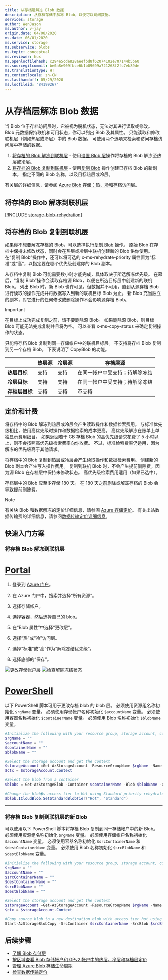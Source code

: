 ```yaml
---
title: 从存档层解冻 Blob 数据
description: 从存档存储中解冻 Blob，以便可以访问数据。
services: storage
author: WenJason
ms.author: v-jay
origin.date: 04/08/2020
ms.date: 06/01/2020
ms.service: storage
ms.subservice: blobs
ms.topic: conceptual
ms.reviewer: hux
ms.openlocfilehash: c294e5cde828aeefbd8f62074102e707144b5b60
ms.sourcegitcommit: be0a8e909fbce6b1b09699a721268f2fc7eb89de
ms.translationtype: HT
ms.contentlocale: zh-CN
ms.lasthandoff: 05/29/2020
ms.locfileid: "84199267"
---
```

# <a name="rehydrate-blob-data-from-the-archive-tier"></a>从存档层解冻 Blob 数据

当 Blob 位于存档访问层时，它被视为脱机状态，无法对其进行读取或修改。 Blob 元数据保持联机和可用状态，你可以列出 Blob 及其属性。 只能读取和修改联机层（例如热层或冷层）中的 Blob 数据。 可使用两个选项来检索和访问存档访问层中存储的数据。

1. [将存档的 Blob 解冻到联机层](#rehydrate-an-archived-blob-to-an-online-tier) - 使用[设置 Blob 层](https://docs.microsoft.com/rest/api/storageservices/set-blob-tier)操作将存档的 Blob 解冻至热层或冷层。
2. [将存档的 Blob 复制到联机层](#copy-an-archived-blob-to-an-online-tier) - 使用[复制 Blob](https://docs.microsoft.com/rest/api/storageservices/copy-blob) 操作创建已存档 Blob 的新副本。 指定不同的 Blob 名称，以及目标热层或冷层。

 有关层的详细信息，请参阅 [Azure Blob 存储：热、冷和存档访问层](storage-blob-storage-tiers.md)。

## <a name="rehydrate-an-archived-blob-to-an-online-tier"></a>将存档的 Blob 解冻到联机层

[!INCLUDE [storage-blob-rehydration](../../../includes/storage-blob-rehydrate-include.md)]

## <a name="copy-an-archived-blob-to-an-online-tier"></a>将存档的 Blob 复制到联机层

如果你不想要解冻存档的 Blob，可以选择执行[复制 Blob](https://docs.microsoft.com/rest/api/storageservices/copy-blob) 操作。 原始 Blob 在存档中保持未修改状态，同时会在热层或冷层中联机创建新的 Blob 供你使用。 在“复制 Blob”操作中，还可以将可选的 x-ms-rehydrate-priority 属性置为“标准”或“高”，以指定要在哪个优先级创建你的 Blob 副本。

从存档中复制 Blob 可能需要数小时才能完成，具体取决于所选解冻优先级。 在幕后，“复制 Blob”操作会读取存档源 Blob，以便在所选目标层中创建新的联机 Blob。 列出 Blob 时，新 Blob 也许可见，但数据并不可用，直到从源存档 Blob 进行读取的操作完成并将数据写入到新的联机目标 Blob 为止。 新 Blob 充当独立的副本，对它进行的任何修改或删除操作不会影响源存档 Blob。

> [!IMPORTANT]
> 在目标上成功完成复制之前，请不要删除源 Blob。 如果删除源 Blob，则目标 Blob 可能无法完成复制并且将为空。 可以查看 x-ms-copy-status 来确定复制操作的状态。

只能将存档 Blob 复制到同一存储帐户中的联机目标层。 不支持将存档 Blob 复制到另一个存档 Blob。 下表说明了 CopyBlob 的功能。

|                                           | **热层源**   | **冷层源** | **存档层源**    |
| ----------------------------------------- | --------------------- | -------------------- | ------------------- |
| **热层目标**                  | 支持             | 支持            | 在同一帐户中受支持；待解除冻结               |
| **冷层目标**                 | 支持             | 支持            | 在同一帐户中受支持；待解除冻结               |
| **存档层目标**              | 支持             | 支持            | 不支持         |

## <a name="pricing-and-billing"></a>定价和计费

将存档中的 Blob 解冻到热层或冷层会产生读取操作和数据检索费用。 与标准优先级相比，使用高优先级时操作和数据检索的成本更高。 高优先级解冻在账单上单独显示费用细目。 如果返回若干 GB 存档 Blob 的高优先级请求花费了 5 小时以上，则不会按照高优先级检索费率向你收费。 不过，标准检索费率仍适用，因为解冻的优先级高于其他请求。

将存档中的 Blob 复制到热层或冷层会产生读取操作和数据检索费用。 创建新的 Blob 副本会产生写入操作费用。 复制到联机 Blob 时，不会产生提前删除费，因为源 Blob 在存档层中保持未修改状态。 高优先级检索费用适用（如果已选中）。

存档层中的 Blob 应至少存储 180 天。 在 180 天之前删除或解冻存档的 Blob 会导致提前删除费。

> [!NOTE]
> 有关块 Blob 和数据解冻的定价详细信息，请参阅 [Azure 存储定价](https://azure.cn/pricing/details/storage/blobs/)。 有关出站数据传输费的详细信息，请参阅[数据传输定价详细信息](https://www.azure.cn/pricing/details/bandwidth/)。

## <a name="quickstart-scenarios"></a>快速入门方案

### <a name="rehydrate-an-archive-blob-to-an-online-tier"></a>将存档 Blob 解冻到联机层
# <a name="portal"></a>[Portal](#tab/azure-portal)
1. 登录到 [Azure 门户](https://portal.azure.cn)。

1. 在 Azure 门户中，搜索并选择“所有资源”。

1. 选择存储帐户。

1. 选择容器，然后选择自己的 blob。

1. 在“Blob 属性”中选择“更改层”。 

1. 选择“热”或“冷”访问层。  

1. 选择“标准”或“高”作为“解除冻结优先级”。 

1. 选择底部的“保存”。

![更改存储帐户层](media/storage-tiers/blob-access-tier.png)
![检查解除冻结状态](media/storage-tiers/rehydrate-status.png)

# <a name="powershell"></a>[PowerShell](#tab/azure-powershell)
以下 PowerShell 脚本可用于更改存档 blob 的 blob 层。 必须使用资源组名称初始化 `$rgName` 变量。 必须使用存储帐户名称初始化 `$accountName` 变量。 必须使用容器名称初始化 `$containerName` 变量。 必须使用 Blob 名称初始化 `$blobName` 变量。 
```powershell
#Initialize the following with your resource group, storage account, container, and blob names
$rgName = ""
$accountName = ""
$containerName = ""
$blobName = ""

#Select the storage account and get the context
$storageAccount =Get-AzStorageAccount -ResourceGroupName $rgName -Name $accountName
$ctx = $storageAccount.Context

#Select the blob from a container
$blobs = Get-AzStorageBlob -Container $containerName -Blob $blobName -Context $context

#Change the blob�s access tier to Hot using Standard priority rehydrate
$blob.ICloudBlob.SetStandardBlobTier("Hot", "Standard")
```
---

### <a name="copy-an-archive-blob-to-a-new-blob-with-an-online-tier"></a>将存档 Blob 复制到联机层的新 Blob
可以使用以下 PowerShell 脚本将存档 Blob 复制到同一存储帐户中的新 Blob。 必须使用资源组名称初始化 `$rgName` 变量。 必须使用存储帐户名称初始化 `$accountName` 变量。 必须使用容器名称初始化 `$srcContainerName` 和 `$destContainerName` 变量。 必须使用 Blob 名称初始化 `$srcBlobName` 和 `$destBlobName` 变量。 
```powershell
#Initialize the following with your resource group, storage account, container, and blob names
$rgName = ""
$accountName = ""
$srcContainerName = ""
$destContainerName = ""
$srcBlobName = ""
$destBlobName = ""

#Select the storage account and get the context
$storageAccount =Get-AzStorageAccount -ResourceGroupName $rgName -Name $accountName
$ctx = $storageAccount.Context

#Copy source blob to a new destination blob with access tier hot using standard rehydrate priority
Start-AzStorageBlobCopy -SrcContainer $srcContainerName -SrcBlob $srcBlobName -DestContainer $destContainerName -DestBlob $destBlobName -StandardBlobTier Hot -RehydratePriority Standard -Context $ctx
```

## <a name="next-steps"></a>后续步骤

* [了解 Blob 存储层](storage-blob-storage-tiers.md)
* [按区域查看 Blob 存储帐户和 GPv2 帐户中的热层、冷层和存档层定价](https://azure.cn/pricing/details/storage/)
* [管理 Azure Blob 存储生命周期](storage-lifecycle-management-concepts.md)
* [检查数据传输定价](https://www.azure.cn/pricing/details/bandwidth/)
